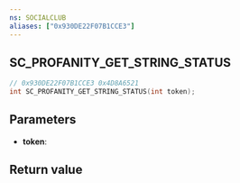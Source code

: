 ```yaml
---
ns: SOCIALCLUB
aliases: ["0x930DE22F07B1CCE3"]
---
```

## SC_PROFANITY_GET_STRING_STATUS

```c
// 0x930DE22F07B1CCE3 0x4D8A6521
int SC_PROFANITY_GET_STRING_STATUS(int token);
```

## Parameters
* **token**: 

## Return value
